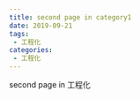 ```yaml
---
title: second page in category1
date: 2019-09-21
tags:
 - 工程化
categories:
 - 工程化
---
```


second page in 工程化